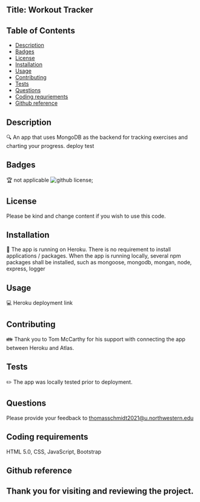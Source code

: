 ## Title: Workout Tracker

## Table of Contents
- [Description](#description)
- [Badges](#badges)
- [License](#license)
- [Installation](#installation)
- [Usage](#usage)
- [Contributing](#contributing)
- [Tests](#tests)
- [Questions](#questions)
- [Coding requriements](#languages)
- [Github reference](#github)


## Description
🔍 An app that uses MongoDB as the backend for tracking exercises and charting your progress.
deploy test

## Badges
🏆 not applicable
![github license](https://img.shields.io/badge/license-MIT-blue.svg);


## License
Please be kind and change content if you wish to use this code.

## Installation
💾 The app is running on Heroku. There is no requirement to install applications / packages. When the app is running locally, several npm packages shall be installed, such as mongoose, mongodb, mongan, node, express, logger 


## Usage
💻 Heroku deployment link


## Contributing
👪 Thank you to Tom McCarthy for his support with connecting the app between Heroku and Atlas.


## Tests
✏️ The app was locally tested prior to deployment.


## Questions
Please provide your feedback to thomasschmidt2021@u.northwestern.edu


## Coding requirements
HTML 5.0, CSS, JavaScript, Bootstrap

## Github reference 



Thank you for visiting and reviewing the project. 
---

